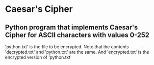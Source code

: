 # Caesar's Cipher

## Python program that implements Caesar's Cipher for ASCII characters with values 0-252
'python.txt' is the file to be encrypted. Note that the contents 'decrypted.txt' and 'python.txt' are the same. And 'encrypted.txt' is the encrypted version of 'python.txt'
